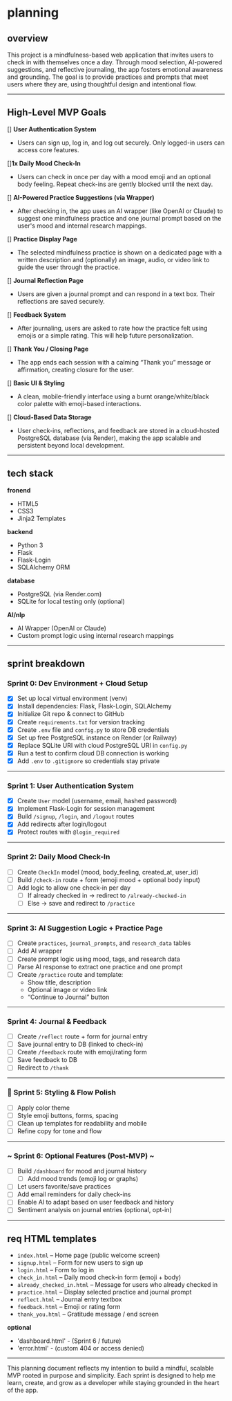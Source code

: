 # planning

## overview
This project is a mindfulness-based web application that invites 
users to check in with themselves once a day. Through mood selection, 
AI-powered suggestions, and reflective journaling, the app fosters 
emotional awareness and grounding. The goal is to provide practices 
and prompts that meet users where they are, using thoughtful design 
and intentional flow.

---

## High-Level MVP Goals

[] **User Authentication System**  
  - Users can sign up, log in, and log out securely. Only logged-in users can access core features.

[]**1x Daily Mood Check-In**  
  - Users can check in once per day with a mood emoji and an optional body feeling. Repeat check-ins are gently blocked until the next day.

[] **AI-Powered Practice Suggestions (via Wrapper)**  
  - After checking in, the app uses an AI wrapper (like OpenAI or Claude) to suggest one mindfulness practice and one journal prompt based on the user's mood and internal research mappings.

[] **Practice Display Page**  
  - The selected mindfulness practice is shown on a dedicated page with a written description and (optionally) an image, audio, or video link to guide the user through the practice.

[] **Journal Reflection Page**  
  - Users are given a journal prompt and can respond in a text box. Their reflections are saved securely.

[] **Feedback System**  
  - After journaling, users are asked to rate how the practice felt using emojis or a simple rating. This will help future personalization.

[] **Thank You / Closing Page**  
  - The app ends each session with a calming “Thank you” message or affirmation, creating closure for the user.

[] **Basic UI & Styling**  
  - A clean, mobile-friendly interface using a burnt orange/white/black color palette with emoji-based interactions.

[] **Cloud-Based Data Storage**  
  - User check-ins, reflections, and feedback are stored in a cloud-hosted PostgreSQL database (via Render), making the app scalable and persistent beyond local development.

---

## tech stack

**fronend**
- HTML5
- CSS3
- Jinja2 Templates

**backend**
- Python 3
- Flask
- Flask-Login
- SQLAlchemy ORM

**database**
- PostgreSQL (via Render.com)
- SQLite for local testing only (optional)

**AI/nlp**
- AI Wrapper (OpenAI or Claude)
- Custom prompt logic using internal research mappings

---

## sprint breakdown

### Sprint 0: Dev Environment + Cloud Setup
- [x] Set up local virtual environment (venv)
- [x] Install dependencies: Flask, Flask-Login, SQLAlchemy
- [x] Initialize Git repo & connect to GitHub
- [x] Create `requirements.txt` for version tracking
- [x] Create `.env` file and `config.py` to store DB credentials
- [x] Set up free PostgreSQL instance on Render (or Railway)
- [x] Replace SQLite URI with cloud PostgreSQL URI in `config.py`
- [x] Run a test to confirm cloud DB connection is working
- [x] Add `.env` to `.gitignore` so credentials stay private

---

### Sprint 1: User Authentication System
- [x] Create `User` model (username, email, hashed password)
- [x] Implement Flask-Login for session management
- [x] Build `/signup`, `/login`, and `/logout` routes
- [x] Add redirects after login/logout
- [x] Protect routes with `@login_required`

---

### Sprint 2: Daily Mood Check-In
- [ ] Create `CheckIn` model (mood, body_feeling, created_at, user_id)
- [ ] Build `/check-in` route + form (emoji mood + optional body input)
- [ ] Add logic to allow one check-in per day
  - [ ] If already checked in → redirect to `/already-checked-in`
  - [ ] Else → save and redirect to `/practice`

---

### Sprint 3: AI Suggestion Logic + Practice Page
- [ ] Create `practices`, `journal_prompts`, and `research_data` tables
- [ ] Add AI wrapper
- [ ] Create prompt logic using mood, tags, and research data
- [ ] Parse AI response to extract one practice and one prompt
- [ ] Create `/practice` route and template:
  - Show title, description
  - Optional image or video link
  - “Continue to Journal” button

---

### Sprint 4: Journal & Feedback
- [ ] Create `/reflect` route + form for journal entry
- [ ] Save journal entry to DB (linked to check-in)
- [ ] Create `/feedback` route with emoji/rating form
- [ ] Save feedback to DB
- [ ] Redirect to `/thank`

---

### 🚀 Sprint 5: Styling & Flow Polish
- [ ] Apply color theme
- [ ] Style emoji buttons, forms, spacing
- [ ] Clean up templates for readability and mobile
- [ ] Refine copy for tone and flow

---

###  ~ Sprint 6: Optional Features (Post-MVP) ~
- [ ] Build `/dashboard` for mood and journal history
  - [ ] Add mood trends (emoji log or graphs)
- [ ] Let users favorite/save practices
- [ ] Add email reminders for daily check-ins
- [ ] Enable AI to adapt based on user feedback and history
- [ ] Sentiment analysis on journal entries (optional, opt-in)

---

## req HTML templates

- `index.html` – Home page (public welcome screen)
- `signup.html` – Form for new users to sign up
- `login.html` – Form to log in
- `check_in.html` – Daily mood check-in form (emoji + body)
- `already_checked_in.html` – Message for users who already checked in
- `practice.html` – Display selected practice and journal prompt
- `reflect.html` – Journal entry textbox
- `feedback.html` – Emoji or rating form
- `thank_you.html` – Gratitude message / end screen

**optional**
- 'dashboard.html' - (Sprint 6 / future)
-  'error.html' - (custom 404 or access denied)

---

This planning document reflects my intention to build a mindful, 
scalable MVP rooted in purpose and simplicity. Each sprint is 
designed to help me learn, create, and grow as a developer while 
staying grounded in the heart of the app.
